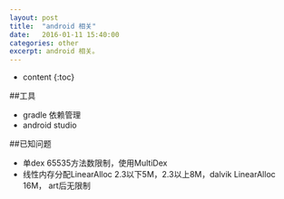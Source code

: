 ```yaml
---
layout: post
title:  "android 相关"
date:   2016-01-11 15:40:00
categories: other
excerpt: android 相关。
---
```


* content
{:toc}

##工具
- gradle 依赖管理
- android studio

##已知问题
- 单dex 65535方法数限制，使用MultiDex
- 线性内存分配LinearAlloc 2.3以下5M，2.3以上8M，dalvik LinearAlloc 16M， art后无限制